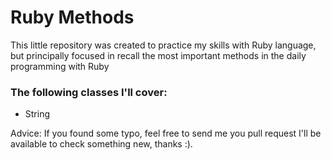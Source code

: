 # Ruby Methods

This little repository was created to practice my skills with Ruby language, but
principally focused in recall the most important methods in the daily programming
with Ruby

### The following classes I'll cover:

 * String

Advice: If you found some typo, feel free to send me you pull request I'll be
available to check something new, thanks :).
